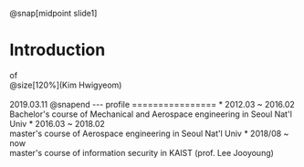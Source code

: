 

@snap[midpoint slide1]
<h1>Introduction</h1>
of<br>
@size[120%](Kim Hwigyeom)
<br><br>
2019.03.11
@snapend
---
profile
================
* 2012.03 ~ 2016.02<br>Bachelor's course of Mechanical and Aerospace engineering in Seoul Nat'l Univ
* 2016.03 ~ 2018.02<br>master's course of Aerospace engineering in Seoul Nat'l Univ
* 2018/08 ~  now<br>master's course of information security in KAIST (prof. Lee Jooyoung)
